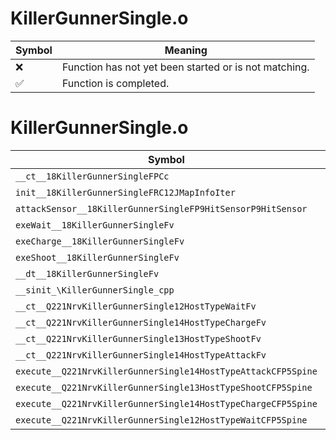# KillerGunnerSingle.o
| Symbol | Meaning 
| ------------- | ------------- 
| :x: | Function has not yet been started or is not matching. 
| :white_check_mark: | Function is completed. 


# KillerGunnerSingle.o
| Symbol | Decompiled? |
| ------------- | ------------- |
| `__ct__18KillerGunnerSingleFPCc` | :white_check_mark: |
| `init__18KillerGunnerSingleFRC12JMapInfoIter` | :white_check_mark: |
| `attackSensor__18KillerGunnerSingleFP9HitSensorP9HitSensor` | :white_check_mark: |
| `exeWait__18KillerGunnerSingleFv` | :white_check_mark: |
| `exeCharge__18KillerGunnerSingleFv` | :white_check_mark: |
| `exeShoot__18KillerGunnerSingleFv` | :white_check_mark: |
| `__dt__18KillerGunnerSingleFv` | :white_check_mark: |
| `__sinit_\KillerGunnerSingle_cpp` | :white_check_mark: |
| `__ct__Q221NrvKillerGunnerSingle12HostTypeWaitFv` | :white_check_mark: |
| `__ct__Q221NrvKillerGunnerSingle14HostTypeChargeFv` | :white_check_mark: |
| `__ct__Q221NrvKillerGunnerSingle13HostTypeShootFv` | :white_check_mark: |
| `__ct__Q221NrvKillerGunnerSingle14HostTypeAttackFv` | :white_check_mark: |
| `execute__Q221NrvKillerGunnerSingle14HostTypeAttackCFP5Spine` | :white_check_mark: |
| `execute__Q221NrvKillerGunnerSingle13HostTypeShootCFP5Spine` | :white_check_mark: |
| `execute__Q221NrvKillerGunnerSingle14HostTypeChargeCFP5Spine` | :white_check_mark: |
| `execute__Q221NrvKillerGunnerSingle12HostTypeWaitCFP5Spine` | :white_check_mark: |
